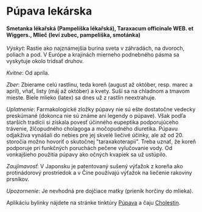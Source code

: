 Púpava lekárska
===============

#### Smetanka lékařská (Pampeliška lékařská), Taraxacum officinale WEB. et Wiggers., Mlieč (leví zubec, pampeliška, smotánka)

*Výskyt*: Rastie ako najznámejšia burina sveta v záhradách, na dvoroch, poliach
a pod. V Európe a krajinách mierneho podnebného pásma sa vyskytuje okolo tridsať
druhov.

*Kvitne*: Od apríla.

*Zber*: Zbierame celú rastlinu, teda koreň (august až október, resp. marec a
apríl), vňať, listy (máj až október) a kvety. Suší sa na chladnom a tmavom
mieste. Biele mlieko (latex) sa dnes už z rastlín neextrahuje.

*Uplatnenie*: Farmakologické zložky púpavy nie sú ešte dostatočne vedecky
preskúmané (dokonca nie sú známe ani legendy o púpave). Však podľa starších
tradícii si získala povesť účinného eupeptika podporujúceho trávenie,
žlčopudného cholagoga a močopudného diuretika. Púpavu odjakživa vynášali do
nebies pre jej skvelé liečivé účinky, ale až od 20. storočia možno hovoriť o
skutočnej "taraxakoterapii". Treba uznať, že koreň podporuje pri funkčných
poruchách pečene vylučovanie vody. Od vonkajšieho použitia púpavy ako očných
kvapiek sa už ustúpilo.

*Zaujímavosť*: V Japonsku je patentovaný sušený výťažok z koreňa ako
protinádorový prostriedok a v Číne používajú výťažok na liečenie rakoviny
prsníkov.

*Upozornenie*: Je nevhodná pre dojčiace matky (prienik horčiny do mlieka).

Aplikáciu bylinky nájdete na stránke tinktúry
[Púpava](../tinktury/pupava) a čaju
[Cholestin](../caje/cholestin-zlcnikovy).

